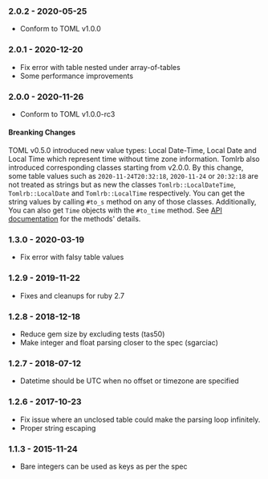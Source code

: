### 2.0.2 - 2020-05-25

* Conform to TOML v1.0.0

### 2.0.1 - 2020-12-20

* Fix error with table nested under array-of-tables
* Some performance improvements

### 2.0.0 - 2020-11-26

* Conform to TOML v1.0.0-rc3

#### Breanking Changes ####

TOML v0.5.0 introduced new value types: Local Date-Time, Local Date and Local Time which represent time without time zone information. Tomlrb also introduced corresponding classes starting from v2.0.0. By this change, some table values such as `2020-11-24T20:32:18`, `2020-11-24` or `20:32:18` are not treated as strings but as new the classes `Tomlrb::LocalDateTime`, `Tomlrb::LocalDate` and `Tomlrb::LocalTime` respectively. You can get the string values by calling `#to_s` method on any of those classes. Additionally, You can also get `Time` objects with the `#to_time` method. See [API documentation](https://www.rubydoc.info/gems/tomlrb) for the methods' details.

### 1.3.0 - 2020-03-19

* Fix error with falsy table values

### 1.2.9 - 2019-11-22

* Fixes and cleanups for ruby 2.7

### 1.2.8 - 2018-12-18

* Reduce gem size by excluding tests (tas50)
* Make integer and float parsing closer to the spec (sgarciac)

### 1.2.7 - 2018-07-12

* Datetime should be UTC when no offset or timezone are specified

### 1.2.6 - 2017-10-23

* Fix issue where an unclosed table could make the parsing loop infinitely.
* Proper string escaping

### 1.1.3 - 2015-11-24

* Bare integers can be used as keys as per the spec
